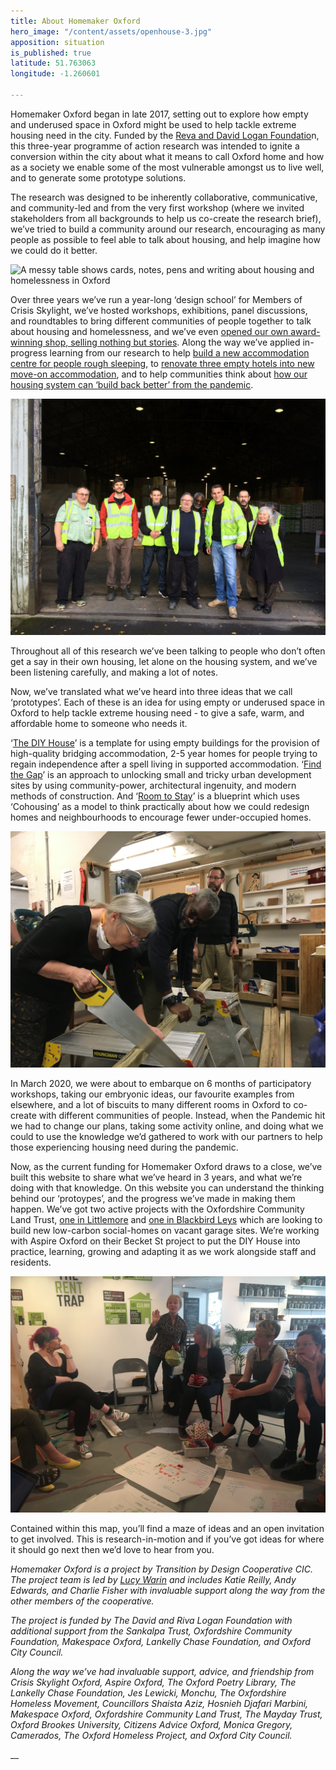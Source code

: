 ```yaml
---
title: About Homemaker Oxford
hero_image: "/content/assets/openhouse-3.jpg"
apposition: situation
is_published: true
latitude: 51.763063
longitude: -1.260601

---
```

Homemaker Oxford began in late 2017, setting out to explore how empty and underused space in Oxford might be used to help tackle extreme housing need in the city. Funded by the [Reva and David Logan Foundatio](https://www.loganfdn.org/)n, this three-year programme of action research was intended to ignite a conversion within the city about what it means to call Oxford home and how as a society we enable some of the most vulnerable amongst us to live well, and to generate some prototype solutions.

The research was designed to be inherently collaborative, communicative, and community-led and from the very first workshop (where we invited stakeholders from all backgrounds to help us co-create the research brief), we’ve tried to build a community around our research, encouraging as many people as possible to feel able to talk about housing, and help imagine how we could do it better.

![A messy table shows cards, notes, pens and writing about housing and homelessness in Oxford](/content/assets/20180326_130255.jpg "Participants brainstorm a research brief for Homemaker Oxford")

Over three years we’ve run a year-long ‘design school’ for Members of Crisis Skylight, we’ve hosted workshops, exhibitions, panel discussions, and roundtables to bring different communities of people together to talk about housing and homelessness, and we’ve even [opened our own award-winning shop, selling nothing but stories](https://medium.com/@lucywarin/why-we-built-a-shop-that-doesnt-sell-anything-9e52ad1b5a5f). Along the way we’ve applied in-progress learning from our research to help [build a new accommodation centre for people rough sleeping](https://transitionbydesign.org/projects/floyds-row/), to [renovate three empty hotels into new move-on accommodation](https://www.oxfordmail.co.uk/news/18688476.guest-house-turned-homeless-hostel/), and to help communities think about [how our housing system can ‘build back better’ from the pandemic](https://medium.com/@lucywarin/five-ideas-to-tackle-housing-need-in-oxford-during-and-beyond-the-coronavirus-pandemic-376eec5dcdad).

![7 people stand in a warehouse entrance wearing high-vis jackets.](/content/assets/2018-11-19-09-02-05.jpg "Design School students visit Natural Building Technologies' headquarters on a field trip")

Throughout all of this research we’ve been talking to people who don’t often get a say in their own housing, let alone on the housing system, and we’ve been listening carefully, and making a lot of notes.

Now, we’ve translated what we’ve heard into three ideas that we call ‘prototypes’. Each of these is an idea for using empty or underused space in Oxford to help tackle extreme housing need - to give a safe, warm, and affordable home to someone who needs it.

‘[The DIY House](https://homemakeroxford.org/map/the-diy-house-1)’ is a template for using empty buildings for the provision of high-quality bridging accommodation, 2-5 year homes for people trying to regain independence after a spell living in supported accommodation. ‘[Find the Gap](https://homemakeroxford.org/map/could-unloved-garage-sites-in-oxford-be-the-foundations-for-a-low-carbon-social-home-building-revolution)’ is an approach to unlocking small and tricky urban development sites by using community-power, architectural ingenuity, and modern methods of construction. And ‘[Room to Stay](https://homemakeroxford.org/map/room-to-stay)’ is a blueprint which uses ‘Cohousing’ as a model to think practically about how we could redesign homes and neighbourhoods to encourage fewer under-occupied homes.

![One person saws a piece of wood whilst two others look on.](/content/assets/2018-11-26-11-54-04.jpg "Val and Anthony learn joinery skills in the workshop at Crisis Skylight")

In March 2020, we were about to embarque on 6 months of participatory workshops, taking our embryonic ideas, our favourite examples from elsewhere, and a lot of biscuits to many different rooms in Oxford to co-create with different communities of people. Instead, when the Pandemic hit we had to change our plans, taking some activity online, and doing what we could to use the knowledge we’d gathered to work with our partners to help those experiencing housing need during the pandemic.

Now, as the current funding for Homemaker Oxford draws to a close, we’ve built this website to share what we’ve heard in 3 years, and what we’re doing with that knowledge. On this website you can understand the thinking behind our ‘protoypes’, and the progress we’ve made in making them happen. We’ve got two active projects with the Oxfordshire Community Land Trust, [one in Littlemore](https://www.oclt.org.uk/projects/champion-way/) and [one in Blackbird Leys](https://transitionbydesign.org/articles/weve-won-funding-to-turn-unloved-plots-of-land-into-new-social-homes/) which are looking to build new low-carbon social-homes on vacant garage sites. We’re working with Aspire Oxford on their Becket St project to put the DIY House into practice, learning, growing and adapting it as we work alongside staff and residents.

![6 people sit in a circle with workshop materials in the middle of them.](/content/assets/img_9800.JPG "Community led housing groups meet with housing support workers")

Contained within this map, you’ll find a maze of ideas and an open invitation to get involved. This is research-in-motion and if you’ve got ideas for where it should go next then we’d love to hear from you.

_Homemaker Oxford is a project by Transition by Design Cooperative CIC. The project team is led by_ [_Lucy Warin_](https://twitter.com/lucywarin) _and includes Katie Reilly, Andy Edwards, and Charlie Fisher with invaluable support along the way from the other members of the cooperative._

_The project is funded by The David and Riva Logan Foundation with additional support from the Sankalpa Trust, Oxfordshire Community Foundation, Makespace Oxford, Lankelly Chase Foundation, and Oxford City Council._

_Along the way we’ve had invaluable support, advice, and friendship from Crisis Skylight Oxford, Aspire Oxford, The Oxford Poetry Library, The Lankelly Chase Foundation, Jes Lewicki, Monchu, The Oxfordshire Homeless Movement, Councillors Shaista Aziz, Hosnieh Djafari Marbini, Makespace Oxford, Oxfordshire Community Land Trust, The Mayday Trust, Oxford Brookes University, Citizens Advice Oxford, Monica Gregory, Camerados, The Oxford Homeless Project, and Oxford City Council._

__